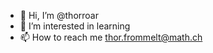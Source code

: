 - 👋 Hi, I’m @thorroar
- 👀 I’m interested in learning
- 📫 How to reach me thor.frommelt@math.ch

<!---
thorroar/thorroar is a ✨ special ✨ repository because its `README.md` (this file) appears on your GitHub profile.
You can click the Preview link to take a look at your changes.
--->
